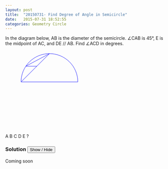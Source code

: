 ```yaml
---
layout: post
title:  "20150731- Find Degree of Angle in Semicircle"
date:   2015-07-31 18:52:55
categories: Geometry Circle
---
```


In the diagram below, AB is the diameter of the semicircle. $\angle$CAB is 45&deg;, E is the midpoint of AC, and DE // AB. Find $\angle$ACD in degrees.

<svg width="250" height="250" style="stroke:rgb(0,0,255);stroke-width:1">

  <path d="M50,100 A90,90 0 1,1 230,100" fill="none" />

  <line x1="50" y1="100" x2="230" y2="100" style="stroke:rgb(0,0,255);stroke-width:1"/>
  <line x1="50" y1="100" x2="140" y2="10" style="stroke:rgb(0,0,255);stroke-width:1"/>
  <line x1="50" y1="100" x2="140" y2="10" style="stroke:rgb(0,0,255);stroke-width:1"/>
  <line x1="65" y1="50" x2="100" y2="50" style="stroke:rgb(0,0,255);stroke-width:1"/>
  <line x1="65" y1="50" x2="140" y2="10" style="stroke:rgb(0,0,255);stroke-width:1"/>

  <text x="35" y="110" fill="blue">A</text>
  <text x="240" y="110" fill="blue">B</text>
  <text x="140" y="12" fill="blue">C</text>
  <text x="50" y="50" fill="blue">D</text>
  <text x="120" y="50" fill="blue">E</text>
  <text x="120" y="30" fill="none" style="stroke:rgb(255,0,0)" >?</text>
</svg>


### Solution <button>Show / Hide</button>

<solution>
Coming soon
</solution>

